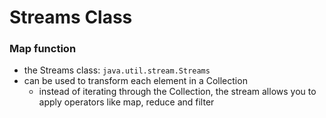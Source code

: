 # Streams Class
### Map function
- the Streams class: `java.util.stream.Streams`
- can be used to transform each element in a Collection
	- instead of iterating through the Collection, the stream allows you to apply operators like map, reduce and filter

###  
